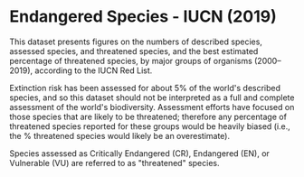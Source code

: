 # Endangered Species - IUCN (2019)

This dataset presents figures on the numbers of described species, assessed species, and threatened species, and the best estimated percentage of threatened species, by major groups of organisms (2000–2019), according to the IUCN Red List.

Extinction risk has been assessed for about 5% of the world's described species, and so this dataset should not be interpreted as a full and complete assessment of the world's biodiversity. Assessment efforts have focused on those species that are likely to be threatened; therefore any percentage of threatened species reported for these groups would be heavily biased (i.e., the % threatened species would likely be an overestimate).

Species assessed as Critically Endangered (CR), Endangered (EN), or Vulnerable (VU) are referred to as "threatened" species.